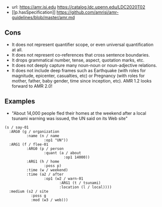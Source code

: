 
- url: https://amr.isi.edu https://catalog.ldc.upenn.edu/LDC2020T02
- [[p.hasSpecification]] https://github.com/amrisi/amr-guidelines/blob/master/amr.md


## Cons

* It does not represent quantifier scope, or even universal quantification at all.
* It does not represent co-references that cross sentence boundaries.
* It drops grammatical number, tense, aspect, quotation marks, etc.
* It does not deeply capture many noun-noun or noun-adjective relations.
* It does not include deep frames such as Earthquake (with roles for magnitude, epicenter, casualties, etc) or Pregnancy (with roles for mother, father, baby gender, time since inception, etc). AMR 1.2 looks forward to AMR 2.0!

## Examples

- "About 14,000 people fled their homes at the weekend after a local tsunami warning was issued, the UN said on its Web site"
```
(s / say-01
  :ARG0 (g / organization
          :name (n / name
                  :op1 "UN"))
  :ARG1 (f / flee-01
          :ARG0 (p / person
                  :quant (a / about
                           :op1 14000))
          :ARG1 (h / home
                  :poss p)
          :time (w / weekend)
          :time (a2 / after
                  :op1 (w2 / warn-01
                         :ARG1 (t / tsunami)
                         :location (l / local))))
  :medium (s2 / site
            :poss g
            :mod (w3 / web)))
```
